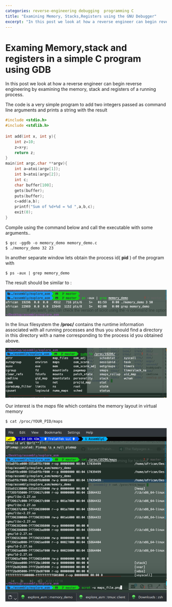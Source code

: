 ```yaml
---
categories: reverse-engineering debugging  programming C
title: "Examining Memory, Stacks,Registers using the GNU Debugger"
excerpt: "In this post we look at how a reverse engineer can begin reverse engineering by examining the memory, stack and registers of a running process."
---
```


# Examing Memory,stack and registers in a simple C program using GDB

In this post we look at how a reverse engineer can begin reverse engineering by
examining the memory, stack and registers of a running process.

The code is a very simple program to add two integers passed as command
line arguments and prints a string with the result

```c
#include <stdio.h>
#include <stdlib.h>

int add(int x, int y){
    int z=10;
    z=x+y;
    return z;
}
main(int argc,char **argv){
    int a=atoi(argv[1]);
    int b=atoi(argv[2]);
    int c;
    char buffer[100];
    gets(buffer);
    puts(buffer);
    c=add(a,b);
    printf("Sum of %d+%d = %d ",a,b,c);
    exit(0);
}

```

Compile using the command below and call the executable with some
arguments..

```console
$ gcc -ggdb -o memory_demo memory_demo.c
$ ./memory_demo 32 23
```

In another separate window lets obtain the process id( **pid** ) of the
program with

``` console
$ ps -aux | grep memory_demo
```

The result should be similar to :

<img src="/images/obtain_pid.png">

In the linux filesystem the **/proc/** contains the runtime information
associated with all running processes and thus you should find a
directory in this directory with a name corresponding to the process id
you obtained above.

<img src="/images/proc_pid.png">

Our interest is the *maps* file which contains the memory layout in
virtual memory

``` console
$ cat /proc/YOUR_PID/maps
```

<img src="/images/maps_file.png">
